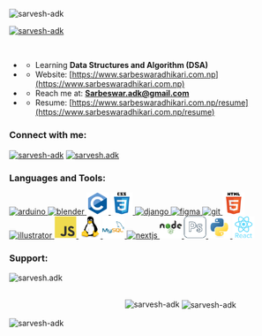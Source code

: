 <p align="left"> <img src="https://komarev.com/ghpvc/?username=sarvesh-adk&label=Profile%20views&color=0e75b6&style=flat" alt="sarvesh-adk" /> </p>

<p align="left"> <a href="https://github.com/ryo-ma/github-profile-trophy"><img src="https://github-profile-trophy.vercel.app/?username=sarvesh-adk" alt="sarvesh-adk" /></a> </p>

<p align="left"> <a href="https://twitter.com/" target="blank"><img src="https://img.shields.io/twitter/follow/?logo=twitter&style=for-the-badge" alt="" /></a> </p>

- - Learning **Data Structures and Algorithm (DSA)**

- - Website: [https://www.sarbeswaradhikari.com.np](https://www.sarbeswaradhikari.com.np)

- - Reach me at: **Sarbeswar.adk@gmail.com**

- - Resume: [https://www.sarbeswaradhikari.com.np/resume](https://www.sarbeswaradhikari.com.np/resume)

<h3 align="left">Connect with me:</h3>
<p align="left">
<a href="https://linkedin.com/in/sarvesh-adk" target="blank"><img align="center" src="https://cdn.jsdelivr.net/npm/simple-icons@3.0.1/icons/linkedin.svg" alt="sarvesh-adk" height="30" width="40" /></a>
<a href="https://instagram.com/sarvesh.adk" target="blank"><img align="center" src="https://raw.githubusercontent.com/rahuldkjain/github-profile-readme-generator/master/src/images/icons/Social/instagram.svg"alt="sarvesh.adk" height="30" width="40" /></a>
</p>

<h3 align="left">Languages and Tools:</h3>
<p align="left"> <a href="https://www.arduino.cc/" target="_blank" rel="noreferrer"> <img src="https://cdn.worldvectorlogo.com/logos/arduino-1.svg" alt="arduino" width="40" height="40"/> </a> <a href="https://www.blender.org/" target="_blank" rel="noreferrer"> <img src="https://download.blender.org/branding/community/blender_community_badge_white.svg" alt="blender" width="40" height="40"/> </a> <a href="https://www.cprogramming.com/" target="_blank" rel="noreferrer"> <img src="https://raw.githubusercontent.com/devicons/devicon/master/icons/c/c-original.svg" alt="c" width="40" height="40"/> </a> <a href="https://www.w3schools.com/css/" target="_blank" rel="noreferrer"> <img src="https://raw.githubusercontent.com/devicons/devicon/master/icons/css3/css3-original-wordmark.svg" alt="css3" width="40" height="40"/> </a> <a href="https://www.djangoproject.com/" target="_blank" rel="noreferrer"> <img src="https://cdn.worldvectorlogo.com/logos/django.svg" alt="django" width="40" height="40"/> </a> <a href="https://www.figma.com/" target="_blank" rel="noreferrer"> <img src="https://www.vectorlogo.zone/logos/figma/figma-icon.svg" alt="figma" width="40" height="40"/> </a> <a href="https://git-scm.com/" target="_blank" rel="noreferrer"> <img src="https://www.vectorlogo.zone/logos/git-scm/git-scm-icon.svg" alt="git" width="40" height="40"/> </a> <a href="https://www.w3.org/html/" target="_blank" rel="noreferrer"> <img src="https://raw.githubusercontent.com/devicons/devicon/master/icons/html5/html5-original-wordmark.svg" alt="html5" width="40" height="40"/> </a> <a href="https://www.adobe.com/in/products/illustrator.html" target="_blank" rel="noreferrer"> <img src="https://www.vectorlogo.zone/logos/adobe_illustrator/adobe_illustrator-icon.svg" alt="illustrator" width="40" height="40"/> </a> <a href="https://developer.mozilla.org/en-US/docs/Web/JavaScript" target="_blank" rel="noreferrer"> <img src="https://raw.githubusercontent.com/devicons/devicon/master/icons/javascript/javascript-original.svg" alt="javascript" width="40" height="40"/> </a> <a href="https://www.linux.org/" target="_blank" rel="noreferrer"> <img src="https://raw.githubusercontent.com/devicons/devicon/master/icons/linux/linux-original.svg" alt="linux" width="40" height="40"/> </a> <a href="https://www.mysql.com/" target="_blank" rel="noreferrer"> <img src="https://raw.githubusercontent.com/devicons/devicon/master/icons/mysql/mysql-original-wordmark.svg" alt="mysql" width="40" height="40"/> </a> <a href="https://nextjs.org/" target="_blank" rel="noreferrer"> <img src="https://cdn.worldvectorlogo.com/logos/nextjs-2.svg" alt="nextjs" width="40" height="40"/> </a> <a href="https://nodejs.org" target="_blank" rel="noreferrer"> <img src="https://raw.githubusercontent.com/devicons/devicon/master/icons/nodejs/nodejs-original-wordmark.svg" alt="nodejs" width="40" height="40"/> </a> <a href="https://www.photoshop.com/en" target="_blank" rel="noreferrer"> <img src="https://raw.githubusercontent.com/devicons/devicon/master/icons/photoshop/photoshop-line.svg" alt="photoshop" width="40" height="40"/> </a> <a href="https://www.python.org" target="_blank" rel="noreferrer"> <img src="https://raw.githubusercontent.com/devicons/devicon/master/icons/python/python-original.svg" alt="python" width="40" height="40"/> </a> <a href="https://reactjs.org/" target="_blank" rel="noreferrer"> <img src="https://raw.githubusercontent.com/devicons/devicon/master/icons/react/react-original-wordmark.svg" alt="react" width="40" height="40"/> </a> </p>

<h3 align="left">Support:</h3>
<p><a href="https://www.buymeacoffee.com/sarvesh.adk"> <img align="left" src="https://cdn.buymeacoffee.com/buttons/v2/default-yellow.png" height="50" width="210" alt="sarvesh.adk" /></a></p><br><br>

<p><img align="left" src="https://github-readme-stats.vercel.app/api/top-langs?username=sarvesh-adk&show_icons=true&locale=en&layout=compact" alt="sarvesh-adk" /></p>

<p>&nbsp;<img align="center" src="https://github-readme-stats.vercel.app/api?username=sarvesh-adk&show_icons=true&locale=en" alt="sarvesh-adk" /></p>

<p><img align="center" src="https://github-readme-streak-stats.herokuapp.com/?user=sarvesh-adk&" alt="sarvesh-adk" /></p>

